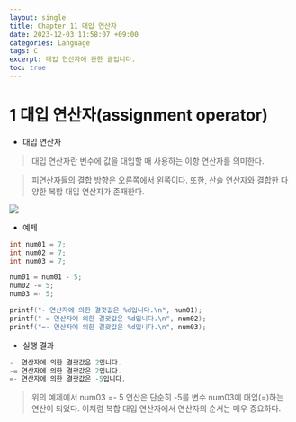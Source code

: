 ```yaml
---
layout: single
title: Chapter 11 대입 연산자
date: 2023-12-03 11:58:07 +09:00
categories: Language
tags: C
excerpt: 대입 연산자에 관한 글입니다.
toc: true
---
```


# 1 대입 연산자(assignment operator)

- 대입 연산자

> 대입 연산자란 변수에 값을 대입할 때 사용하는 이항 연산자를 의미한다.

> 피연산자들의 결합 방향은 오른쪽에서 왼쪽이다.
또한, 산술 연산자와 결합한 다양한 복합 대입 연산자가 존재한다.

![](https://velog.velcdn.com/images/ecg/post/261fda28-96ee-4f71-9bf9-5c9695e2ab99/image.png)

- 예제

```c
int num01 = 7;
int num02 = 7;
int num03 = 7;  

num01 = num01 - 5;
num02 -= 5;
num03 =- 5;  

printf("- 연산자에 의한 결괏값은 %d입니다.\n", num01);
printf("-= 연산자에 의한 결괏값은 %d입니다.\n", num02);
printf("=- 연산자에 의한 결괏값은 %d입니다.\n", num03);  
```

- 실행 결과

```c
-  연산자에 의한 결괏값은 2입니다.
-= 연산자에 의한 결괏값은 2입니다.
=- 연산자에 의한 결괏값은 -5입니다.
```

> 위의 예제에서 num03 =- 5 연산은 단순히 -5를 변수 num03에 대입(=)하는 연산이 되었다.
이처럼 복합 대입 연산자에서 연산자의 순서는 매우 중요하다.
